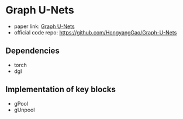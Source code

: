 # Graph U-Nets

- paper
  link: [Graph U-Nets](https://arxiv.org/pdf/1905.05178.pdf)
- official code repo: https://github.com/HongyangGao/Graph-U-Nets

## Dependencies

- torch
- dgl

## Implementation of key blocks

- gPool
- gUnpool


